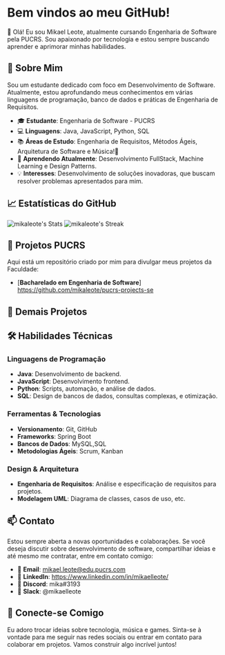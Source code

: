 # Bem vindos ao meu GitHub!

👋 Olá! Eu sou Mikael Leote, atualmente cursando Engenharia de Software pela PUCRS. Sou apaixonado por tecnologia e estou sempre buscando aprender e aprimorar minhas habilidades.

## 🚀 Sobre Mim

Sou um estudante dedicado com foco em Desenvolvimento de Software. Atualmente, estou aprofundando meus conhecimentos em várias linguagens de programação, banco de dados e práticas de Engenharia de Requisitos. 

- 🎓 **Estudante**: Engenharia de Software - PUCRS
- 💻 **Linguagens**: Java, JavaScript, Python, SQL
- 📚 **Áreas de Estudo**: Engenharia de Requisitos, Métodos Ágeis, Arquitetura de Software e Música!🎵
- 🌱 **Aprendendo Atualmente**: Desenvolvimento FullStack, Machine Learning e Design Patterns.
- 💡 **Interesses**: Desenvolvimento de soluções inovadoras, que buscam resolver problemas apresentados para mim.

## 📈 Estatísticas do GitHub

![mikaleote's Stats](https://github-readme-stats.vercel.app/api?username=mikaleote&theme=tokyonight&show_icons=true&hide_border=false&count_private=true)
![mikaleote's Streak](https://github-readme-streak-stats.herokuapp.com/?user=mikaleote&theme=tokyonight&hide_border=false)

## 💼 Projetos PUCRS

Aqui está um repositório criado por mim para divulgar meus projetos da Faculdade:
- [**Bacharelado em Engenharia de Software**] https://github.com/mikaleote/pucrs-projects-se

 ##  💼 Demais Projetos


## 🛠️ Habilidades Técnicas

### Linguagens de Programação
- **Java**: Desenvolvimento de backend.
- **JavaScript**: Desenvolvimento frontend.
- **Python**: Scripts, automação, e análise de dados.
- **SQL**: Design de bancos de dados, consultas complexas, e otimização.

### Ferramentas & Tecnologias
- **Versionamento**: Git, GitHub
- **Frameworks**: Spring Boot
- **Bancos de Dados**: MySQL,SQL
- **Metodologias Ágeis**: Scrum, Kanban

### Design & Arquitetura
- **Engenharia de Requisitos**: Análise e especificação de requisitos para projetos.
- **Modelagem UML**: Diagrama de classes, casos de uso, etc.

## 📫 Contato

Estou sempre aberta a novas oportunidades e colaborações. Se você deseja discutir sobre desenvolvimento de software, compartilhar ideias e até mesmo me contratar, entre em contato comigo:

- 📧 **Email**: mikael.leote@edu.pucrs.com
- 💼 **LinkedIn**: https://www.linkedin.com/in/mikaelleote/
- 💬 **Discord**: mika#3193
- 💼 **Slack**: @mikaelleote

## 🌟 Conecte-se Comigo

Eu adoro trocar ideias sobre tecnologia, música e games. Sinta-se à vontade para me seguir nas redes sociais ou entrar em contato para colaborar em projetos. Vamos construir algo incrível juntos! 
